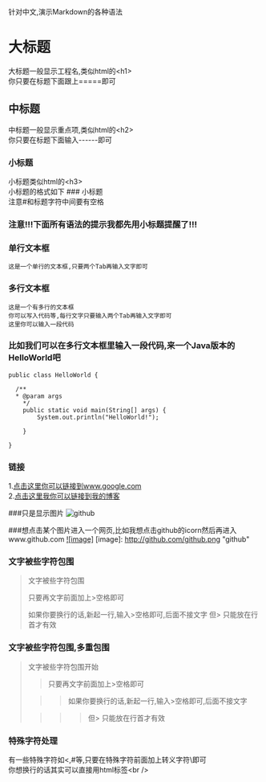 针对中文,演示Markdown的各种语法
   
大标题
=======================
  大标题一般显示工程名,类似html的\<h1\><br />
  你只要在标题下面跟上=====即可
 
   
中标题
-----------------------------------
  中标题一般显示重点项,类似html的\<h2\><br />
  你只要在标题下面输入------即可
   
### 小标题
  小标题类似html的\<h3\><br />
  小标题的格式如下 ### 小标题<br />
  注意#和标题字符中间要有空格
 
### 注意!!!下面所有语法的提示我都先用小标题提醒了!!! 
 
### 单行文本框
    这是一个单行的文本框,只要两个Tab再输入文字即可
         
### 多行文本框  
    这是一个有多行的文本框
    你可以写入代码等,每行文字只要输入两个Tab再输入文字即可
    这里你可以输入一段代码
 
### 比如我们可以在多行文本框里输入一段代码,来一个Java版本的HelloWorld吧
    public class HelloWorld {
 
      /**
      * @param args
        */
        public static void main(String[] args) {
            System.out.println("HelloWorld!");
 
        }
 
    }
### 链接
1.[点击这里你可以链接到www.google.com](http://www.google.com)<br />
2.[点击这里我你可以链接到我的博客](http://guoyunsky.iteye.com)<br />
 
###只是显示图片
![github](https://github.com/SkyScraperTwc/SecKillDesign/blob/master/src/main/resources/stress_test_result/pessLockInMySQL/result_1.png "github")
 
###想点击某个图片进入一个网页,比如我想点击github的icorn然后再进入www.github.com
[![image]](http://www.github.com/)
[image]: http://github.com/github.png "github"
 
### 文字被些字符包围
> 文字被些字符包围
>
> 只要再文字前面加上>空格即可
>
> 如果你要换行的话,新起一行,输入>空格即可,后面不接文字
> 但> 只能放在行首才有效
 
### 文字被些字符包围,多重包围
> 文字被些字符包围开始
>
> > 只要再文字前面加上>空格即可
>
>  > > 如果你要换行的话,新起一行,输入>空格即可,后面不接文字
>
> > > > 但> 只能放在行首才有效
 
### 特殊字符处理
有一些特殊字符如<,#等,只要在特殊字符前面加上转义字符\即可<br />
你想换行的话其实可以直接用html标签\<br /\>
 